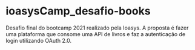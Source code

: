 # ioasysCamp_desafio-books
 Desafio final do bootcamp 2021 realizado pela Ioasys. A proposta é fazer uma plataforma que consome uma API de livros e faz a autenticação de login utilizando OAuth 2.0.
